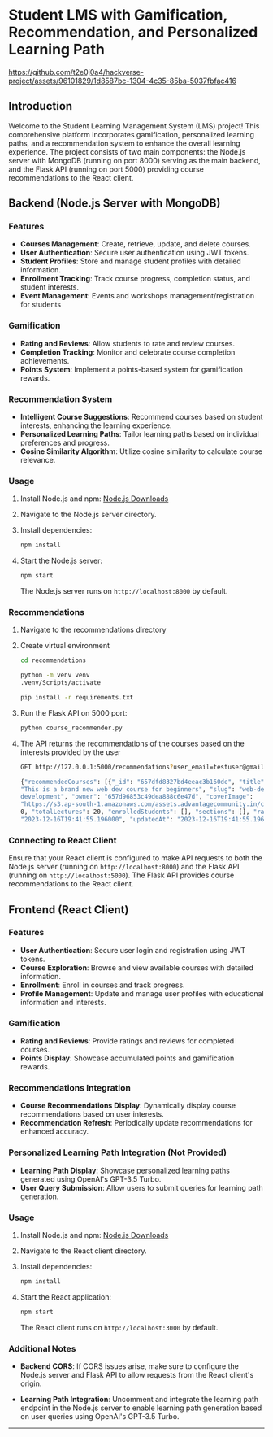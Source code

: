 # Student LMS with Gamification, Recommendation, and Personalized Learning Path

https://github.com/t2e0j0a4/hackverse-project/assets/96101829/1d8587bc-1304-4c35-85ba-5037fbfac416


## Introduction

Welcome to the Student Learning Management System (LMS) project! This comprehensive platform incorporates gamification, personalized learning paths, and a recommendation system to enhance the overall learning experience. The project consists of two main components: the Node.js server with MongoDB (running on port 8000) serving as the main backend, and the Flask API (running on port 5000) providing course recommendations to the React client.

## Backend (Node.js Server with MongoDB)

### Features

- **Courses Management**: Create, retrieve, update, and delete courses.
- **User Authentication**: Secure user authentication using JWT tokens.
- **Student Profiles**: Store and manage student profiles with detailed information.
- **Enrollment Tracking**: Track course progress, completion status, and student interests.
- **Event Management**: Events and workshops management/registration for students

### Gamification

- **Rating and Reviews**: Allow students to rate and review courses.
- **Completion Tracking**: Monitor and celebrate course completion achievements.
- **Points System**: Implement a points-based system for gamification rewards.

### Recommendation System

- **Intelligent Course Suggestions**: Recommend courses based on student interests, enhancing the learning experience.
- **Personalized Learning Paths**: Tailor learning paths based on individual preferences and progress.
- **Cosine Similarity Algorithm**: Utilize cosine similarity to calculate course relevance.

### Usage

1. Install Node.js and npm: [Node.js Downloads](https://nodejs.org/en/download/)
2. Navigate to the Node.js server directory.
3. Install dependencies:

   ```bash
   npm install
   ```

4. Start the Node.js server:

   ```bash
   npm start
   ```

   The Node.js server runs on `http://localhost:8000` by default.

### Recommendations 

1. Navigate to the recommendations directory
2. Create virtual environment

    ```bash
    cd recommendations

    python -m venv venv
    .venv/Scripts/activate

    pip install -r requirements.txt
    ```

3. Run the Flask API on 5000 port:
    ```bash
    python course_recommender.py
    ```

4. The API returns the recommendations of the courses based on the interests provided by the user

    ```bash
    GET http://127.0.0.1:5000/recommendations?user_email=testuser@gmail.com
    ```

    ```bash
    {"recommendedCourses": [{"_id": "657dfd8327bd4eeac3b160de", "title": "Web Development for Begineers", "description":
    "This is a brand new web dev course for beginners", "slug": "web-development-for-begineers", "domain": "web
    development", "owner": "657d96853c49dea888c6e47d", "coverImage":
    "https://s3.ap-south-1.amazonaws.com/assets.advantagecommunity.in/course/1702755707016.jpg", "instructors": [], "price":
    0, "totalLectures": 20, "enrolledStudents": [], "sections": [], "ratings": [], "createdAt":
    "2023-12-16T19:41:55.196000", "updatedAt": "2023-12-16T19:41:55.196000", "__v": 0}]}
    ```

### Connecting to React Client

Ensure that your React client is configured to make API requests to both the Node.js server (running on `http://localhost:8000`) and the Flask API (running on `http://localhost:5000`). The Flask API provides course recommendations to the React client.

## Frontend (React Client)

### Features

- **User Authentication**: Secure user login and registration using JWT tokens.
- **Course Exploration**: Browse and view available courses with detailed information.
- **Enrollment**: Enroll in courses and track progress.
- **Profile Management**: Update and manage user profiles with educational information and interests.

### Gamification

- **Rating and Reviews**: Provide ratings and reviews for completed courses.
- **Points Display**: Showcase accumulated points and gamification rewards.

### Recommendations Integration

- **Course Recommendations Display**: Dynamically display course recommendations based on user interests.
- **Recommendation Refresh**: Periodically update recommendations for enhanced accuracy.

### Personalized Learning Path Integration (Not Provided)

- **Learning Path Display**: Showcase personalized learning paths generated using OpenAI's GPT-3.5 Turbo.
- **User Query Submission**: Allow users to submit queries for learning path generation.

### Usage

1. Install Node.js and npm: [Node.js Downloads](https://nodejs.org/en/download/)
2. Navigate to the React client directory.
3. Install dependencies:

   ```bash
   npm install
   ```

4. Start the React application:

   ```bash
   npm start
   ```

   The React client runs on `http://localhost:3000` by default.

### Additional Notes

- **Backend CORS**: If CORS issues arise, make sure to configure the Node.js server and Flask API to allow requests from the React client's origin.

- **Learning Path Integration**: Uncomment and integrate the learning path endpoint in the Node.js server to enable learning path generation based on user queries using OpenAI's GPT-3.5 Turbo.

---
